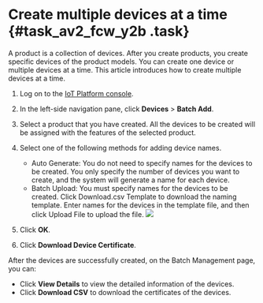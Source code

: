 # Create multiple devices at a time {#task_av2_fcw_y2b .task}

A product is a collection of devices. After you create products, you create specific devices of the product models. You can create one device or multiple devices at a time. This article introduces how to create multiple devices at a time.

1.  Log on to the [IoT Platform console](https://partners-intl.console.aliyun.com/#/iot). 
2.  In the left-side navigation pane, click **Devices** \> **Batch Add**. 
3.  Select a product that you have created. All the devices to be created will be assigned with the features of the selected product. 
4.  Select one of the following methods for adding device names. 

    -   Auto Generate: You do not need to specify names for the devices to be created. You only specify the number of devices you want to create, and the system will generate a name for each device.
    -   Batch Upload: You must specify names for the devices to be created. Click Download.csv Template to download the naming template. Enter names for the devices in the template file, and then click Upload File to upload the file.
    ![](http://static-aliyun-doc.oss-cn-hangzhou.aliyuncs.com/assets/img/18869/154046004310667_en-US.png)

5.  Click **OK**. 
6.  Click **Download Device Certificate**. 

After the devices are successfully created, on the Batch Management page, you can:

-   Click **View Details** to view the detailed information of the devices.
-   Click **Download CSV** to download the certificates of the devices.

